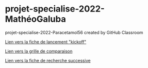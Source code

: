 # projet-specialise-2022-MathéoGaluba
projet-specialise-2022-Paracetamol56 created by GitHub Classroom

[Lien vers la fiche de lancement "kickoff"](https://docs.google.com/document/d/1qF1iZAdF3IDPa3s8YlFjtiXWpijnrOiP3hhAlVRNXjY/edit?usp=sharing)

[Lien vers la grille de comparaison](https://docs.google.com/presentation/d/1I9EQ0xb6P17-xXolSpcOsdqIueDFJLrxob3Lt8X8flo/edit?usp=sharing)

[Lien vers la fiche de recherche successive](https://docs.google.com/presentation/d/1UeKL0SS8rF3OlXzoT8Iav-os_3cav_TlNGDJMO1TyPk/edit?usp=sharing)
